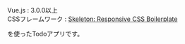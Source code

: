 
Vue.js : 3.0.0以上  
CSSフレームワーク : [Skeleton: Responsive CSS Boilerplate](http://getskeleton.com/)

を使ったTodoアプリです。

